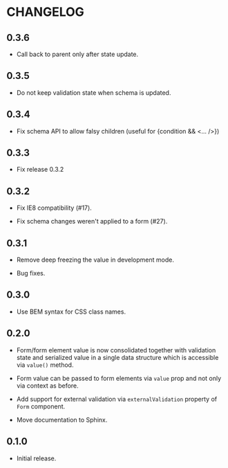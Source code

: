 # CHANGELOG

## 0.3.6

  - Call back to parent only after state update.

## 0.3.5

  - Do not keep validation state when schema is updated.

## 0.3.4

  - Fix schema API to allow falsy children (useful for {condition && <... />})

## 0.3.3

  - Fix release 0.3.2

## 0.3.2

  - Fix IE8 compatibility (#17).

  - Fix schema changes weren't applied to a form (#27).

## 0.3.1

  - Remove deep freezing the value in development mode.

  - Bug fixes.

## 0.3.0

  - Use BEM syntax for CSS class names.

## 0.2.0

  - Form/form element value is now consolidated together with validation state
    and serialized value in a single data structure which is accessible via
    ``value()`` method.

  - Form value can be passed to form elements via ``value`` prop and not only
    via context as before.

  - Add support for external validation via ``externalValidation`` property of
    ``Form`` component.

  - Move documentation to Sphinx.

## 0.1.0

  - Initial release.
